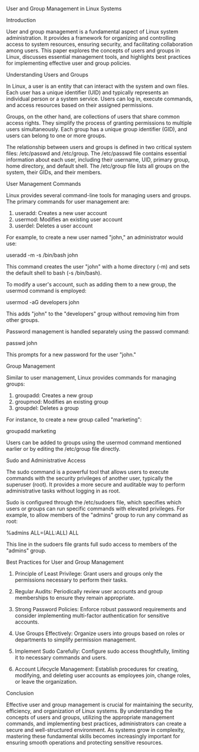User and Group Management in Linux Systems

Introduction

User and group management is a fundamental aspect of Linux system administration. It provides a framework for organizing and controlling access to system resources, ensuring security, and facilitating collaboration among users. This paper explores the concepts of users and groups in Linux, discusses essential management tools, and highlights best practices for implementing effective user and group policies.

Understanding Users and Groups

In Linux, a user is an entity that can interact with the system and own files. Each user has a unique identifier (UID) and typically represents an individual person or a system service. Users can log in, execute commands, and access resources based on their assigned permissions.

Groups, on the other hand, are collections of users that share common access rights. They simplify the process of granting permissions to multiple users simultaneously. Each group has a unique group identifier (GID), and users can belong to one or more groups.

The relationship between users and groups is defined in two critical system files: /etc/passwd and /etc/group. The /etc/passwd file contains essential information about each user, including their username, UID, primary group, home directory, and default shell. The /etc/group file lists all groups on the system, their GIDs, and their members.

User Management Commands

Linux provides several command-line tools for managing users and groups. The primary commands for user management are:

1. useradd: Creates a new user account
2. usermod: Modifies an existing user account
3. userdel: Deletes a user account

For example, to create a new user named "john," an administrator would use:

useradd -m -s /bin/bash john

This command creates the user "john" with a home directory (-m) and sets the default shell to bash (-s /bin/bash).

To modify a user's account, such as adding them to a new group, the usermod command is employed:

usermod -aG developers john

This adds "john" to the "developers" group without removing him from other groups.

Password management is handled separately using the passwd command:

passwd john

This prompts for a new password for the user "john."

Group Management

Similar to user management, Linux provides commands for managing groups:

1. groupadd: Creates a new group
2. groupmod: Modifies an existing group
3. groupdel: Deletes a group

For instance, to create a new group called "marketing":

groupadd marketing

Users can be added to groups using the usermod command mentioned earlier or by editing the /etc/group file directly.

Sudo and Administrative Access

The sudo command is a powerful tool that allows users to execute commands with the security privileges of another user, typically the superuser (root). It provides a more secure and auditable way to perform administrative tasks without logging in as root.

Sudo is configured through the /etc/sudoers file, which specifies which users or groups can run specific commands with elevated privileges. For example, to allow members of the "admins" group to run any command as root:

%admins ALL=(ALL:ALL) ALL

This line in the sudoers file grants full sudo access to members of the "admins" group.

Best Practices for User and Group Management

1. Principle of Least Privilege: Grant users and groups only the permissions necessary to perform their tasks.

2. Regular Audits: Periodically review user accounts and group memberships to ensure they remain appropriate.

3. Strong Password Policies: Enforce robust password requirements and consider implementing multi-factor authentication for sensitive accounts.

4. Use Groups Effectively: Organize users into groups based on roles or departments to simplify permission management.

5. Implement Sudo Carefully: Configure sudo access thoughtfully, limiting it to necessary commands and users.

6. Account Lifecycle Management: Establish procedures for creating, modifying, and deleting user accounts as employees join, change roles, or leave the organization.

Conclusion

Effective user and group management is crucial for maintaining the security, efficiency, and organization of Linux systems. By understanding the concepts of users and groups, utilizing the appropriate management commands, and implementing best practices, administrators can create a secure and well-structured environment. As systems grow in complexity, mastering these fundamental skills becomes increasingly important for ensuring smooth operations and protecting sensitive resources.